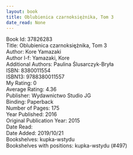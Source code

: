 ```yaml
---
layout: book
title: Oblubienica czarnoksiężnika, Tom 3
date_read: None
---
```


Book Id: 37826283<br />
Title: Oblubienica czarnoksiężnika, Tom 3<br />
Author: Kore Yamazaki<br />
Author l-f: Yamazaki, Kore<br />
Additional Authors: Paulina Ślusarczyk-Bryła<br />
ISBN: 8380011554<br />
ISBN13: 9788380011557<br />
My Rating: 0<br />
Average Rating: 4.36<br />
Publisher: Wydawnictwo Studio JG<br />
Binding: Paperback<br />
Number of Pages: 175<br />
Year Published: 2016<br />
Original Publication Year: 2015<br />
Date Read: <br />
Date Added: 2019/10/21<br />
Bookshelves: kupka-wstydu<br />
Bookshelves with positions: kupka-wstydu (#497)<br />

